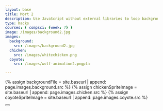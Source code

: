 ```yaml
---
layout: base
title: Mort 2
description: Use JavaScript without external libraries to loop background moving across screen. Depends on Background.js and GameObject.js.
type: hacks
courses: { compsci: {week: 7} }
image: /images/background2.jpg
images:
  background:
    src: /images/background2.jpg
  chicken:
    src: /images/whitechicken.png
  coyote:
    src: /images/wolf-animation2.pngpla

---
```

<!-- Liquid code, run by Jekyll, used to define location of asset(s) -->
{% assign backgroundFile = site.baseurl | append: page.images.background.src %}
{% assign chickenSpriteImage = site.baseurl | append: page.images.chicken.src %}
{% assign coyoteSpriteImage = site.baseurl | append: page.images.coyote.src %}
<link rel="stylesheet" type="text/css" href="{{site.baseurl}}/assets/css/spaceBkg/Styles.css">


<!-- Prepare DOM elements -->
<!-- Wrap both the dog canvas and controls in a container div -->
<div id="canvasContainer">
    <div id="controls"> <!-- Controls -->
        <!-- Background controls -->
        <button id="toggleCanvasEffect"></button>
    </div>
</div>

<script type="module">
    import GameEnv from '{{site.baseurl}}/assets/js/alienWorld/GameEnv.js';
    import GameObject from '{{site.baseurl}}/assets/js/alienWorld/GameObject.js';
    import Background from '{{site.baseurl}}/assets/js/alienWorld/Background.js';
    import Character from '{{site.baseurl}}/assets/js/alienWorld/Character.js';
    import { initChicken } from '{{site.baseurl}}/assets/js/alienWorld/CharacterChicken.js';
    import { initCoyote } from '{{site.baseurl}}/assets/js/alienWorld/CharacterCoyote.js';

    // Create a function to load an image and return a Promise
    async function loadImage(src) {
        return new Promise((resolve, reject) => {
        const image = new Image();
        image.src = src;
        image.onload = () => resolve(image);
        image.onerror = reject;
        });
    }

    // Game loop
    function gameLoop() {
        for (var gameObj of GameObject.gameObjectArray){
            gameObj.update();
            gameObj.draw();
        }
        requestAnimationFrame(gameLoop);  // cycle game, aka recursion
    }

    // Window resize
    window.addEventListener('resize', function () {
        GameEnv.setGameEnv();  // Update GameEnv dimensions

        // Call the sizing method on all game objects
        for (var gameObj of GameObject.gameObjectArray){
            gameObj.size();
        }
    });

    // Toggle "canvas filter property" between alien and normal
    var isFilterEnabled = true;
    const defaultFilter = getComputedStyle(document.documentElement).getPropertyValue('--default-canvas-filter');
    toggleCanvasEffect.addEventListener("click", function () {
        for (var gameObj of GameObject.gameObjectArray){
            if (gameObj.invert && isFilterEnabled) {  // toggle off
                gameObj.canvas.style.filter = "none";  // remove filter
            } else if (gameObj.invert) { // toggle on
                gameObj.canvas.style.filter = defaultFilter;  // remove filter
            } else {
                gameObj.canvas.style.filter = "none";  // remove filter
            }
        }
        isFilterEnabled = !isFilterEnabled;  // switch boolean value
    });
  
    // Setup and store Game Objects
    async function setupGame() {
        try {
            // Open image files for Game Objects
            const [backgroundImg, chickenImg, coyoteImg] = await Promise.all([
                loadImage('{{backgroundFile}}'),
                loadImage('{{chickenSpriteImage}}'),
                loadImage('{{coyoteSpriteImage}}'),
            ]);

            // Setup Globals
            GameEnv.gameSpeed = 2;
            GameEnv.gravity = 3;

            // Prepare HTML with Background Canvas
            const backgroundCanvas = document.createElement("canvas");
            backgroundCanvas.id = "background";
            document.querySelector("#canvasContainer").appendChild(backgroundCanvas);
            // Background object
            const backgroundSpeedRatio = 0
            new Background(backgroundCanvas, backgroundImg, backgroundSpeedRatio);  // Background Class calls GameObject Array which stores the instance

            // Prepare HTML with Chicken Canvas
            const chickenCanvas = document.createElement("canvas");
            chickenCanvas.id = "characters";
            document.querySelector("#canvasContainer").appendChild(chickenCanvas);
            // Chicken object
            const chickenSpeedRatio = 0
            initChicken(chickenCanvas, chickenImg, chickenSpeedRatio);

            // Prepare HTML with many Coyotes
            for (var i = 0; i < 10; i++) {
                const coyoteCanvas = document.createElement("canvas");
                coyoteCanvas.id = "characters";
                document.querySelector("#canvasContainer").appendChild(coyoteCanvas);
                // Coyote object
                const coyoteSpeedRatio = 0
                initCoyote(coyoteCanvas, coyoteImg, coyoteSpeedRatio);
            }

        // Trap errors on failed image loads
        } catch (error) {
            console.error('Failed to load one or more images:', error);
        }
    }
  
    // Call and wait for Game Objects to be ready
    await setupGame();

    // Trigger a resize at start up
    window.dispatchEvent(new Event('resize'));
    toggleCanvasEffect.dispatchEvent(new Event('click'));

    // Start the game
    gameLoop();

    //trying what ChatGPT gave to have chicken player show up
    

class Player {
        constructor() {
            this.position = {
                x: canvas.width / 2,
                y: canvas.height / 2
            };
        
            this.velocity = {
                x: 0,
                y: 0
            };
        
            this.rotation = 0;
            this.speed = 5;
        
            const image = new Image();
            image.src = "{{site.baseurl}}/images/whitechicken.png";
                image.onload = () => {
                     // After the image has loaded, update and draw the player
                    this.image = image;
                    this.width = 100;
                    this.height = 100;
                    this.draw();
                };
            }
            draw() {
                if (this.image) {
                    ctx.drawImage(this.image, this.position.x, this.position.y, this.width, this.height);
                    }
                }
                update() {
                    this.draw();
                    this.position.x += this.velocity.x;
                }
            }
        
            const player = new Player();
        
            document.addEventListener('keydown', (event) => {
                if (event.key === 'a') {
                player.velocity.x = -player.speed;
                } else if (event.key === 'd') {
                player.velocity.x = player.speed;
                } else if (event.key === ' ', 'w' && player.image) {
                // Shoot a projectile when the space bar is pressed
                const projectile = new Projectile(player.position.x, player.position.y, 5, "{{site.baseurl}}/images/egg-projectile.png");
                projectiles.push(projectile);
                }
            });
        
            document.addEventListener('keyup', (event) => {
                if (event.key === 'a' || event.key === 'd') {
                    player.velocity.x = 0;
                }
            });
        
            function animate() {
                requestAnimationFrame(animate);
                backgroundObj.draw();
                player.update();
    
                for (let i = projectiles.length - 1; i >= 0; i--) {
                    projectiles[i].update();
                    // Remove projectiles that are out of view
                    if (projectiles[i].position.y < 0) {
                        projectiles.splice(i, 1);
                    }
                player.draw();
                }
            }

</script>
